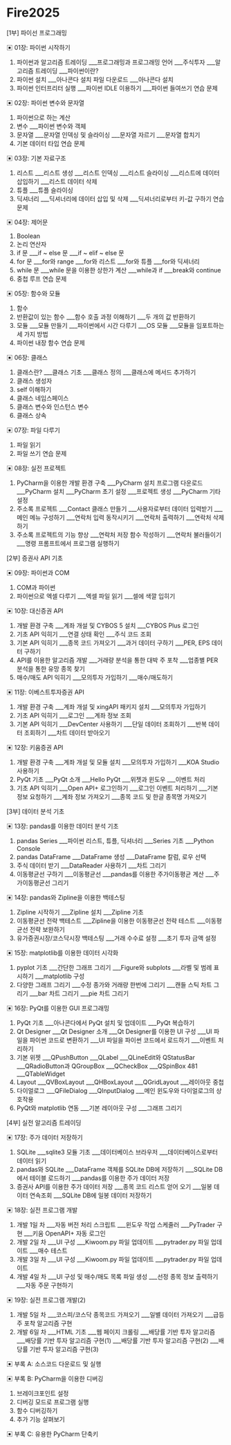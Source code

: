 # Fire2025

[1부] 파이선 프로그래밍

▣ 01장: 파이썬 시작하기
01. 파이썬과 알고리즘 트레이딩
___프로그래밍과 프로그래밍 언어
___주식투자
___알고리즘 트레이딩
___파이썬이란?
02. 파이썬 설치
___아나콘다 설치 파일 다운로드
___아나콘다 설치
03. 파이썬 인터프리터 실행
___파이썬 IDLE 이용하기
___파이썬 들여쓰기
연습 문제

▣ 02장: 파이썬 변수와 문자열
01. 파이썬으로 하는 계산
02. 변수
___파이썬 변수와 객체
03. 문자열
___문자열 인덱싱 및 슬라이싱
___문자열 자르기
___문자열 합치기
04. 기본 데이터 타입
연습 문제

▣ 03장: 기본 자료구조
01. 리스트
___리스트 생성
___리스트 인덱싱
___리스트 슬라이싱
___리스트에 데이터 삽입하기
___리스트 데이터 삭제
02. 튜플
___튜플 슬라이싱
03. 딕셔너리
___딕셔너리에 데이터 삽입 및 삭제
___딕셔너리로부터 키-값 구하기
연습 문제

▣ 04장: 제어문
01. Boolean
02. 논리 연산자
03. if 문
___if ~ else 문
___if ~ elif ~ else 문
04. for 문
___for와 range
___for와 리스트
___for와 튜플
___for와 딕셔너리
05. while 문
___while 문을 이용한 상한가 계산
___while과 if
___break와 continue
06. 중첩 루프
연습 문제

▣ 05장: 함수와 모듈
01. 함수
02. 반환값이 있는 함수
___함수 호출 과정 이해하기
___두 개의 값 반환하기
03. 모듈
___모듈 만들기
___파이썬에서 시간 다루기
___OS 모듈
___모듈을 임포트하는 세 가지 방법
04. 파이썬 내장 함수
연습 문제

▣ 06장: 클래스
01. 클래스란?
___클래스 기초
___클래스 정의
___클래스에 메서드 추가하기
02. 클래스 생성자
03. self 이해하기
04. 클래스 네임스페이스
05. 클래스 변수와 인스턴스 변수
06. 클래스 상속

▣ 07장: 파일 다루기
01. 파일 읽기
02. 파일 쓰기
연습 문제

▣ 08장: 실전 프로젝트
01. PyCharm을 이용한 개발 환경 구축
___PyCharm 설치 프로그램 다운로드
___PyCharm 설치
___PyCharm 초기 설정
___프로젝트 생성
___PyCharm 기타 설정
02. 주소록 프로젝트
___Contact 클래스 만들기
___사용자로부터 데이터 입력받기
___메인 메뉴 구성하기
___연락처 입력 동작시키기
___연락처 출력하기
___연락처 삭제하기
03. 주소록 프로젝트의 기능 향상
___연락처 저장 함수 작성하기
___연락처 불러들이기
___명령 프롬프트에서 프로그램 실행하기

[2부] 증권사 API 기초

▣ 09장: 파이썬과 COM
01. COM과 파이썬
02. 파이썬으로 엑셀 다루기
___엑셀 파일 읽기
___셀에 색깔 입히기

▣ 10장: 대신증권 API
01. 개발 환경 구축
___계좌 개설 및 CYBOS 5 설치
___CYBOS Plus 로그인
02. 기초 API 익히기
___연결 상태 확인
___주식 코드 조회
03. 기본 API 익히기
___종목 코드 가져오기
___과거 데이터 구하기
___PER, EPS 데이터 구하기
04. API를 이용한 알고리즘 개발
___거래량 분석을 통한 대박 주 포착
___업종별 PER 분석을 통한 유망 종목 찾기
05. 매수/매도 API 익히기
___모의투자 가입하기
___매수/매도하기

▣ 11장: 이베스트투자증권 API
01. 개발 환경 구축
___계좌 개설 및 xingAPI 패키지 설치
___모의투자 가입하기
02. 기초 API 익히기
___로그인
___계좌 정보 조회
03. 기본 API 익히기
___DevCenter 사용하기
___단일 데이터 조회하기
___반복 데이터 조회하기
___차트 데이터 받아오기

▣ 12장: 키움증권 API
01. 개발 환경 구축
___계좌 개설 및 모듈 설치
___모의투자 가입하기
___KOA Studio 사용하기
02. PyQt 기초
___PyQt 소개
___Hello PyQt
___위젯과 윈도우
___이벤트 처리
03. 기초 API 익히기
___Open API+ 로그인하기
___로그인 이벤트 처리하기
___기본 정보 요청하기
___계좌 정보 가져오기
___종목 코드 및 한글 종목명 가져오기

[3부] 데이터 분석 기초

▣ 13장: pandas를 이용한 데이터 분석 기초
01. pandas Series
___파이썬 리스트, 튜플, 딕셔너리
___Series 기초
___Python Console
02. pandas DataFrame
___DataFrame 생성
___DataFrame 칼럼, 로우 선택
03. 주식 데이터 받기
___DataReader 사용하기
___차트 그리기
04. 이동평균선 구하기
___이동평균선
___pandas를 이용한 주가이동평균 계산
___주가이동평균선 그리기

▣ 14장: pandas와 Zipline을 이용한 백테스팅
01. Zipline 시작하기
___Zipline 설치
___Zipline 기초
02. 이동평균선 전략 백테스트
___Zipline을 이용한 이동평균선 전략 테스트
___이동평균선 전략 보완하기
03. 유가증권시장/코스닥시장 백테스팅
___거래 수수료 설정
___초기 투자 금액 설정

▣ 15장: matplotlib를 이용한 데이터 시각화
01. pyplot 기초
___간단한 그래프 그리기
___Figure와 subplots
___라벨 및 범례 표시하기
___matplotlib 구성
02. 다양한 그래프 그리기
___수정 종가와 거래량 한번에 그리기
___캔들 스틱 차트 그리기
___bar 차트 그리기
___pie 차트 그리기

▣ 16장: PyQt를 이용한 GUI 프로그래밍
01. PyQt 기초
___아나콘다에서 PyQt 설치 및 업데이트
___PyQt 복습하기
02. Qt Designer
___Qt Designer 소개
___Qt Designer를 이용한 UI 구성
___UI 파일을 파이썬 코드로 변환하기
___UI 파일을 파이썬 코드에서 로드하기
___이벤트 처리하기
03. 기본 위젯
___QPushButton
___QLabel
___QLineEdit와 QStatusBar
___QRadioButton과 QGroupBox
___QCheckBox
___QSpinBox 481
___QTableWidget
04. Layout
___QVBoxLayout
___QHBoxLayout
___QGridLayout
___레이아웃 중첩
05. 다이얼로그
___QFileDialog
___QInputDialog
___메인 윈도우와 다이얼로그의 상호작용
06. PyQt와 matplotlib 연동
___기본 레이아웃 구성
___그래프 그리기

[4부] 실전 알고리즘 트레이딩

▣ 17장: 주가 데이터 저장하기
01. SQLite
___sqlite3 모듈 기초
___데이터베이스 브라우저
___데이터베이스로부터 데이터 읽기
02. pandas와 SQLite
___DataFrame 객체를 SQLite DB에 저장하기
___SQLite DB에서 테이블 로드하기
___pandas를 이용한 주가 데이터 저장
03. 증권사 API를 이용한 주가 데이터 저장
___종목 코드 리스트 얻어 오기
___일봉 데이터 연속조회
___SQLite DB에 일봉 데이터 저장하기

▣ 18장: 실전 프로그램 개발
01. 개발 1일 차
___자동 버전 처리 스크립트
___윈도우 작업 스케줄러
___PyTrader 구현
___키움 OpenAPI+ 자동 로그인
02. 개발 2일 차
___UI 구성
___Kiwoom.py 파일 업데이트
___pytrader.py 파일 업데이트
___매수 테스트
03. 개발 3일 차
___UI 구성
___Kiwoom.py 파일 업데이트
___pytrader.py 파일 업데이트
04. 개발 4일 차
___UI 구성 및 매수/매도 목록 파일 생성
___선정 종목 정보 출력하기
___자동 주문 구현하기

▣ 19장: 실전 프로그램 개발(2)
01. 개발 5일 차
___코스피/코스닥 종목코드 가져오기
___일별 데이터 가져오기
___급등주 포착 알고리즘 구현
02. 개발 6일 차
___HTML 기초
___웹 페이지 크롤링
___배당률 기반 투자 알고리즘
___배당률 기반 투자 알고리즘 구현(1)
___배당률 기반 투자 알고리즘 구현(2)
___배당률 기반 투자 알고리즘 구현(3)

▣ 부록 A: 소스코드 다운로드 및 실행

▣ 부록 B: PyCharm을 이용한 디버깅
01. 브레이크포인트 설정
02. 디버깅 모드로 프로그램 실행
03. 함수 디버깅하기
04. 추가 기능 살펴보기

▣ 부록 C: 유용한 PyCharm 단축키